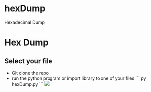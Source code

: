 # hexDump
Hexadecimal Dump

<h1>Hex Dump</h1>
<h2>Select your file</h2>
<ul>
<li>Git clone the repo
<li>run the python program or import library to one of your files
```
 py hexDump.py
 ```
<img src="https://i.imgur.com/Zfa4Q3m.png"/>
